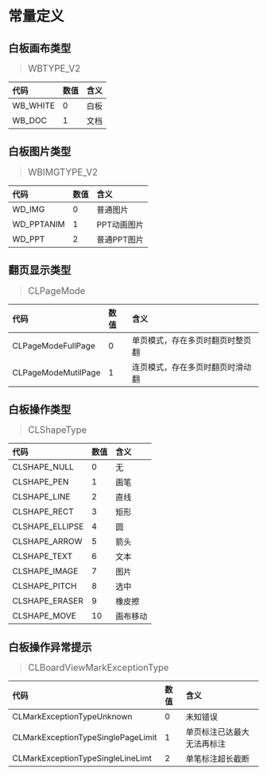 # 常量定义

<h2 id=WBTYPE_V2> 白板画布类型</h2>

><font size=4>WBTYPE_V2</font>

代码 | 数值 | 含义
:---|:---|:---
WB_WHITE | 0 | 白板
WB_DOC | 1 | 文档

<h2 id=WBIMGTYPE_V2> 白板图片类型</h2>

><font size=4>WBIMGTYPE_V2</font>

代码 | 数值 | 含义
:---|:---|:---
WD_IMG | 0 | 普通图片
WD_PPTANIM | 1 | PPT动画图片
WD_PPT | 2 | 普通PPT图片


<h2 id=CLPageMode> 翻页显示类型</h2>

><font size=4>CLPageMode</font>

代码 | 数值 | 含义
:---|:---|:---
CLPageModeFullPage | 0 | 单页模式，存在多页时翻页时整页翻
CLPageModeMutilPage | 1 | 连页模式，存在多页时翻页时滑动翻

<h2 id=CLShapeType> 白板操作类型</h2>

><font size=4>CLShapeType</font>

代码 | 数值 | 含义
:---|:---|:---
CLSHAPE_NULL | 0 | 无
CLSHAPE_PEN | 1 | 画笔
CLSHAPE_LINE | 2 | 直线
CLSHAPE_RECT | 3 | 矩形
CLSHAPE_ELLIPSE | 4 | 圆
CLSHAPE_ARROW | 5 | 箭头
CLSHAPE_TEXT | 6 | 文本
CLSHAPE_IMAGE | 7 | 图片
CLSHAPE_PITCH | 8 | 选中
CLSHAPE_ERASER | 9 | 橡皮擦
CLSHAPE_MOVE | 10 | 画布移动

<h2 id=CLBoardViewMarkExceptionType> 白板操作异常提示</h2>

><font size=4>CLBoardViewMarkExceptionType</font>

代码 | 数值 | 含义
:---|:---|:---
CLMarkExceptionTypeUnknown | 0 | 未知错误
CLMarkExceptionTypeSinglePageLimit | 1 | 单页标注已达最大无法再标注
CLMarkExceptionTypeSingleLineLimt | 2 | 单笔标注超长截断